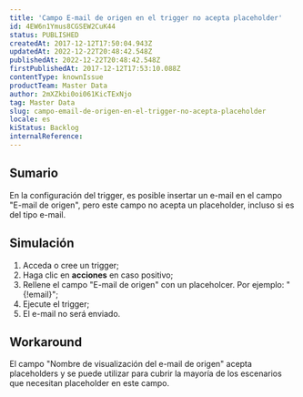 ```yaml
---
title: 'Campo E-mail de origen en el trigger no acepta placeholder'
id: 4EW6n1Ymus8CGSEW2CuK44
status: PUBLISHED
createdAt: 2017-12-12T17:50:04.943Z
updatedAt: 2022-12-22T20:48:42.548Z
publishedAt: 2022-12-22T20:48:42.548Z
firstPublishedAt: 2017-12-12T17:53:10.088Z
contentType: knownIssue
productTeam: Master Data
author: 2mXZkbi0oi061KicTExNjo
tag: Master Data
slug: campo-email-de-origen-en-el-trigger-no-acepta-placeholder
locale: es
kiStatus: Backlog
internalReference: 
---
```


## Sumario

En la configuración del trigger, es posible insertar un e-mail en el campo "E-mail de origen", pero este campo no acepta un placeholder, incluso si es del tipo e-mail.

## Simulación

1. Acceda o cree un trigger;
2. Haga clic en __acciones__ en caso positivo;
3. Rellene el campo "E-mail de origen" con un placeholcer. Por ejemplo: "{!email}";
4. Ejecute el trigger;
5. El e-mail no será enviado.

## Workaround

El campo "Nombre de visualización del e-mail de origen" acepta placeholders y se puede utilizar para cubrir la mayoría de los escenarios que necesitan placeholder en este campo.

